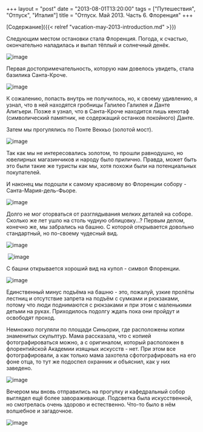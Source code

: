 +++
layout = "post"
date = "2013-08-01T13:20:00"
tags = ["Путешествия", "Отпуск", "Италия"]
title = "Отпуск. Май 2013. Часть 6. Флоренция"
+++

[Содержание]({{< relref "vacation-may-2013-introduction.md" >}})

Следующим местом остановки стала Флоренция. Погода, к счастью, окончательно наладилась и выпал тёплый и солнечный денёк.

![image](/blog/2013/08/vacation-may-2013-florence-1.jpg)

Первая достопримечательность, которую нам довелось увидеть, стала базилика Санта-Кроче.

![image](/blog/2013/08/vacation-may-2013-florence-2.jpg)

К сожалению, попасть внутрь не получилось, но, к своему удивлению, я узнал, что в ней находятся гробницы Галилео Галилея и Данте Алигьери. Позже я узнал, что в Санта-Кроче находится лишь кенотаф (символический памятник, не содержащий останков покойного) Данте. 

Затем мы прогулялись по Понте Веккьо (золотой мост).

![image](/blog/2013/08/vacation-may-2013-florence-3.jpg)

Так как мы не интересовались золотом, то прошли равнодушно, но ювелирных магазинчиков и народу было прилично. Правда, может быть это были такие же туристы как мы, хотя похожи были на потенциальных покупателей.

И наконец мы подошли к самому красивому во Флоренции собору - Санта-Мария-дель-Фьоре. 

![image](/blog/2013/08/vacation-may-2013-florence-4.jpg)

Долго не мог оторваться от разглядывания мелких деталей на соборе. Сколько же лет ушло на столь чудную облицовку...? Первым делом, конечно же, мы забрались на башню. С которой открывается довольно стандартный, но по-своему чудесный вид.

![image](/blog/2013/08/vacation-may-2013-florence-5.jpg)

 ![image](/blog/2013/08/vacation-may-2013-florence-6.jpg)

С башни открывается хороший вид на купол - символ Флоренции.

![image](/blog/2013/08/vacation-may-2013-florence-7.jpg)

Единственный минус подъёма на башню - это, пожалуй, узкие пролёты лестниц и отсутствие запрета на подъём с сумками и рюкзаками, потому что люди поднимаются с рюкзаками и при этом с маленькими детьми на руках. Приходилось подолгу ждать пока они пройдут и освободят проход.

Немножко погуляли по площади Синьории, где расположены копии знаменитых скульптур. Мама рассказала, что с копией фотографироваться можно, а с оригиналом, который расположен в флорентийской Академии изящных искусств - нет. При этом все фотографировали, а как только мама захотела сфотографировать на его фоне отца, то тут же подоспел охранник и объяснил, как у них заведено.

![image](/blog/2013/08/vacation-may-2013-florence-8.jpg)

Вечером мы вновь отправились на прогулку и кафедральный собор выглядел ещё более завораживающе. Подсветка была искусственной, но смотрелась очень здорово и естественно. Что-то было в нём волшебное и загадочное.

![image](/blog/2013/08/vacation-may-2013-florence-9.jpg)